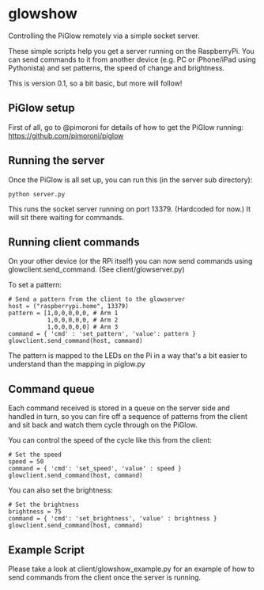 glowshow
========

Controlling the PiGlow remotely via a simple socket server.

These simple scripts help you get a server running on the RaspberryPi. You can send commands to it from another device (e.g. PC or iPhone/iPad using Pythonista) and set patterns, the speed of change and brightness.

This is version 0.1, so a bit basic, but more will follow!

PiGlow setup
------------

First of all, go to @pimoroni for details of how to get the PiGlow running: https://github.com/pimoroni/piglow

Running the server
------------------

Once the PiGlow is all set up, you can run this (in the server sub directory):

    python server.py

This runs the socket server running on port 13379. (Hardcoded for now.) It will sit there waiting for commands.

Running client commands
-----------------------

On your other device (or the RPi itself) you can now send commands using glowclient.send_command. (See client/glowserver.py)

To set a pattern:

    # Send a pattern from the client to the glowserver
    host = ("raspberrypi.home", 13379)
    pattern = [1,0,0,0,0,0, # Arm 1
               1,0,0,0,0,0, # Arm 2
               1,0,0,0,0,0] # Arm 3
    command = { 'cmd' : 'set_pattern', 'value': pattern }
    glowclient.send_command(host, command)

The pattern is mapped to the LEDs on the Pi in a way that's a bit easier to understand than the mapping in piglow.py

Command queue
-------------
Each command received is stored in a queue on the server side and handled in turn, so you can fire off a sequence of patterns from the client and sit back and watch them cycle through on the PiGlow.

You can control the speed of the cycle like this from the client:

    # Set the speed
    speed = 50
    command = { 'cmd': 'set_speed', 'value' : speed }
    glowclient.send_command(host, command)

You can also set the brightness:

    # Set the brightness
    brightness = 75
    command = { 'cmd': 'set_brightness', 'value' : brightness }
    glowclient.send_command(host, command)

Example Script
--------------

Please take a look at client/glowshow_example.py for an example of how to send commands from the client once the server is running.

